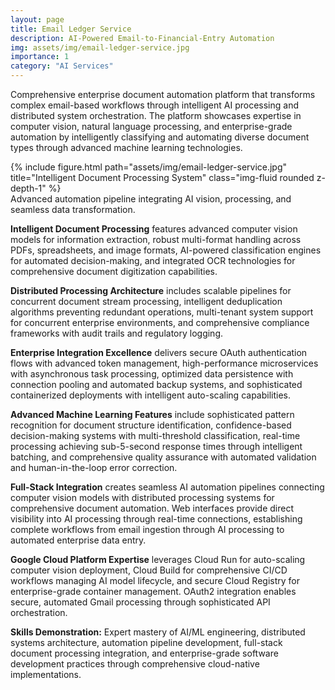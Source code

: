 ```yaml
---
layout: page
title: Email Ledger Service
description: AI-Powered Email-to-Financial-Entry Automation
img: assets/img/email-ledger-service.jpg
importance: 1
category: "AI Services"
---
```


Comprehensive enterprise document automation platform that transforms complex email-based workflows through intelligent AI processing and distributed system orchestration. The platform showcases expertise in computer vision, natural language processing, and enterprise-grade automation by intelligently classifying and automating diverse document types through advanced machine learning technologies.

<div class="row justify-content-sm-center">
    <div class="col-sm mt-3 mt-md-0">
        {% include figure.html path="assets/img/email-ledger-service.jpg" title="Intelligent Document Processing System" class="img-fluid rounded z-depth-1" %}
    </div>
</div>
<div class="caption">
    Advanced automation pipeline integrating AI vision, processing, and seamless data transformation.
</div>

**Intelligent Document Processing** features advanced computer vision models for information extraction, robust multi-format handling across PDFs, spreadsheets, and image formats, AI-powered classification engines for automated decision-making, and integrated OCR technologies for comprehensive document digitization capabilities.

**Distributed Processing Architecture** includes scalable pipelines for concurrent document stream processing, intelligent deduplication algorithms preventing redundant operations, multi-tenant system support for concurrent enterprise environments, and comprehensive compliance frameworks with audit trails and regulatory logging.

**Enterprise Integration Excellence** delivers secure OAuth authentication flows with advanced token management, high-performance microservices with asynchronous task processing, optimized data persistence with connection pooling and automated backup systems, and sophisticated containerized deployments with intelligent auto-scaling capabilities.

**Advanced Machine Learning Features** include sophisticated pattern recognition for document structure identification, confidence-based decision-making systems with multi-threshold classification, real-time processing achieving sub-5-second response times through intelligent batching, and comprehensive quality assurance with automated validation and human-in-the-loop error correction.

**Full-Stack Integration** creates seamless AI automation pipelines connecting computer vision models with distributed processing systems for comprehensive document automation. Web interfaces provide direct visibility into AI processing through real-time connections, establishing complete workflows from email ingestion through AI processing to automated enterprise data entry.

**Google Cloud Platform Expertise** leverages Cloud Run for auto-scaling computer vision deployment, Cloud Build for comprehensive CI/CD workflows managing AI model lifecycle, and secure Cloud Registry for enterprise-grade container management. OAuth2 integration enables secure, automated Gmail processing through sophisticated API orchestration.

**Skills Demonstration:** Expert mastery of AI/ML engineering, distributed systems architecture, automation pipeline development, full-stack document processing integration, and enterprise-grade software development practices through comprehensive cloud-native implementations.
